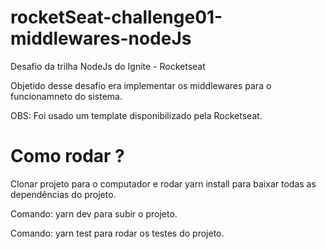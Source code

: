 # rocketSeat-challenge01-middlewares-nodeJs
Desafio da trilha NodeJs do Ignite - Rocketseat

Objetido desse desafio era implementar os middlewares para o funcionamneto do sistema.

OBS: Foi usado um template disponibilizado pela Rocketseat.

# Como rodar ?

Clonar projeto para o computador e rodar yarn install para baixar todas as dependências do projeto.

Comando: yarn dev para subir o projeto.

Comando: yarn test para rodar os testes do projeto.


